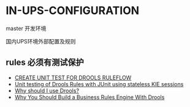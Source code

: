 # IN-UPS-CONFIGURATION 

master 开发环境

国内UPS环境外部配置及规则


## rules 必须有测试保护
- [CREATE UNIT TEST FOR DROOLS RULEFLOW](https://julienprog.wordpress.com/2017/10/11/create-unit-test-for-drools-ruleflow/)
- [Unit testing of Drools Rules with JUnit using stateless KIE sessions](http://geoffles.github.io/testing/2018/01/18/drools-testing-with-junit.html)
- [Why should I use Drools?](https://medium.com/@ryanjollyyoung/why-should-i-use-drools-ba80be3b5311)
- [Why You Should Build a Business Rules Engine With Drools](https://www.credera.com/blog/technology-solutions/why-you-should-build-a-business-rules-engine-with-drools/)